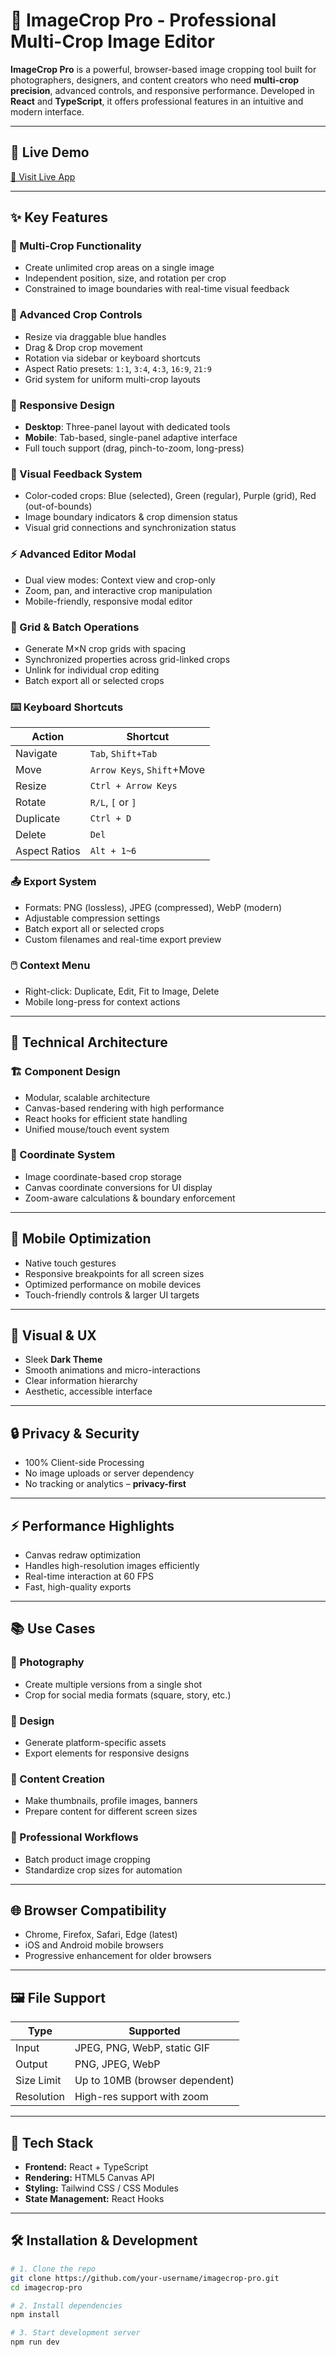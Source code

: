 # 📸 ImageCrop Pro - Professional Multi-Crop Image Editor

**ImageCrop Pro** is a powerful, browser-based image cropping tool built for photographers, designers, and content creators who need **multi-crop precision**, advanced controls, and responsive performance. Developed in **React** and **TypeScript**, it offers professional features in an intuitive and modern interface.

---

## 🚀 Live Demo
[🔗 Visit Live App](https://elegant-biscotti-cd1425.netlify.app/) 

---

## ✨ Key Features

### 🎯 Multi-Crop Functionality
- Create unlimited crop areas on a single image
- Independent position, size, and rotation per crop
- Constrained to image boundaries with real-time visual feedback

### 🔧 Advanced Crop Controls
- Resize via draggable blue handles
- Drag & Drop crop movement
- Rotation via sidebar or keyboard shortcuts
- Aspect Ratio presets: `1:1`, `3:4`, `4:3`, `16:9`, `21:9`
- Grid system for uniform multi-crop layouts

### 📱 Responsive Design
- **Desktop**: Three-panel layout with dedicated tools
- **Mobile**: Tab-based, single-panel adaptive interface
- Full touch support (drag, pinch-to-zoom, long-press)

### 🎨 Visual Feedback System
- Color-coded crops: Blue (selected), Green (regular), Purple (grid), Red (out-of-bounds)
- Image boundary indicators & crop dimension status
- Visual grid connections and synchronization status

### ⚡ Advanced Editor Modal
- Dual view modes: Context view and crop-only
- Zoom, pan, and interactive crop manipulation
- Mobile-friendly, responsive modal editor

### 🔄 Grid & Batch Operations
- Generate M×N crop grids with spacing
- Synchronized properties across grid-linked crops
- Unlink for individual crop editing
- Batch export all or selected crops

### ⌨️ Keyboard Shortcuts
| Action         | Shortcut                  |
|----------------|---------------------------|
| Navigate       | `Tab`, `Shift+Tab`        |
| Move           | `Arrow Keys`, `Shift`+Move|
| Resize         | `Ctrl + Arrow Keys`       |
| Rotate         | `R/L`, `[` or `]`         |
| Duplicate      | `Ctrl + D`                |
| Delete         | `Del`                     |
| Aspect Ratios  | `Alt + 1~6`               |

### 📤 Export System
- Formats: PNG (lossless), JPEG (compressed), WebP (modern)
- Adjustable compression settings
- Batch export all or selected crops
- Custom filenames and real-time export preview

### 🖱️ Context Menu
- Right-click: Duplicate, Edit, Fit to Image, Delete
- Mobile long-press for context actions

---

## 🧱 Technical Architecture

### 🏗️ Component Design
- Modular, scalable architecture
- Canvas-based rendering with high performance
- React hooks for efficient state handling
- Unified mouse/touch event system

### 🎯 Coordinate System
- Image coordinate-based crop storage
- Canvas coordinate conversions for UI display
- Zoom-aware calculations & boundary enforcement

---

## 📱 Mobile Optimization
- Native touch gestures
- Responsive breakpoints for all screen sizes
- Optimized performance on mobile devices
- Touch-friendly controls & larger UI targets

---

## 🎨 Visual & UX
- Sleek **Dark Theme**
- Smooth animations and micro-interactions
- Clear information hierarchy
- Aesthetic, accessible interface

---

## 🔒 Privacy & Security
- 100% Client-side Processing
- No image uploads or server dependency
- No tracking or analytics – **privacy-first**

---

## ⚡ Performance Highlights
- Canvas redraw optimization
- Handles high-resolution images efficiently
- Real-time interaction at 60 FPS
- Fast, high-quality exports

---

## 📚 Use Cases

### 📸 Photography
- Create multiple versions from a single shot
- Crop for social media formats (square, story, etc.)

### 🎨 Design
- Generate platform-specific assets
- Export elements for responsive designs

### 📱 Content Creation
- Make thumbnails, profile images, banners
- Prepare content for different screen sizes

### 🏢 Professional Workflows
- Batch product image cropping
- Standardize crop sizes for automation

---

## 🌐 Browser Compatibility
- Chrome, Firefox, Safari, Edge (latest)
- iOS and Android mobile browsers
- Progressive enhancement for older browsers

---

## 🖼️ File Support

| Type         | Supported                    |
|--------------|-------------------------------|
| Input        | JPEG, PNG, WebP, static GIF   |
| Output       | PNG, JPEG, WebP               |
| Size Limit   | Up to 10MB (browser dependent)|
| Resolution   | High-res support with zoom    |

---

## 🔧 Tech Stack

- **Frontend:** React + TypeScript
- **Rendering:** HTML5 Canvas API
- **Styling:** Tailwind CSS / CSS Modules
- **State Management:** React Hooks

---

## 🛠️ Installation & Development

```bash
# 1. Clone the repo
git clone https://github.com/your-username/imagecrop-pro.git
cd imagecrop-pro

# 2. Install dependencies
npm install

# 3. Start development server
npm run dev
